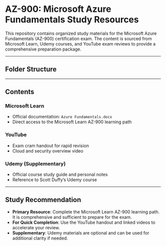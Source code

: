 # AZ-900: Microsoft Azure Fundamentals Study Resources

This repository contains organized study materials for the Microsoft Azure Fundamentals (AZ-900) certification exam. The content is sourced from Microsoft Learn, Udemy courses, and YouTube exam reviews to provide a comprehensive preparation package.

---

## Folder Structure

---

## Contents

### Microsoft Learn
- Official documentation: `Azure Fundamentals.docx`
- Direct access to the Microsoft Learn AZ-900 learning path

### YouTube
- Exam cram handout for rapid revision
- Cloud and security overview video

### Udemy (Supplementary)
- Official course study guide and personal notes
- Reference to Scott Duffy’s Udemy course

---

## Study Recommendation

- **Primary Resource**: Complete the Microsoft Learn AZ-900 learning path. It is comprehensive and sufficient to prepare for the exam.
- **For Quick Completion**: Use the YouTube handout and linked videos to accelerate your review.
- **Supplementary**: Udemy materials are optional and can be used for additional clarity if needed.


